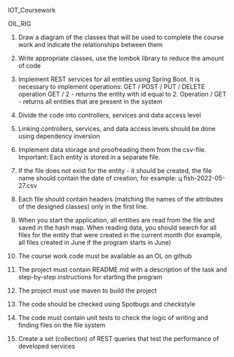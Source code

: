IOT_Coursework

OIL_RIG 

1. Draw a diagram of the classes that will be used to complete the course work and indicate the relationships between them

2. Write appropriate classes, use the lombok library to reduce the amount of code

2. Implement REST services for all entities using Spring Boot. It is necessary to implement operations: GET / POST / PUT / DELETE operation GET / 2 - returns the entity with id equal to 2. Operation / GET - returns all entities that are present in the system

3. Divide the code into controllers, services and data access level

4. Linking controllers, services, and data access levels should be done using dependency inversion

5. Implement data storage and proofreading them from the csv-file. Important: Each entity is stored in a separate file.

6. If the file does not exist for the entity - it should be created, the file name should contain the date of creation, for example: ц fish-2022-05-27.csv

7. Each file should contain headers (matching the names of the attributes of the designed classes) only in the first line.

8. When you start the application, all entities are read from the file and saved in the hash map. When reading data, you should search for all files for the entity that were created in the current month (for example, all files created in June if the program starts in June)

9. The course work code must be available as an OL on github

10. The project must contain README.md with a description of the task and step-by-step instructions for starting the program

11. The project must use maven to build the project

12. The code should be checked using Spotbugs and checkstyle

13. The code must contain unit tests to check the logic of writing and finding files on the file system

14. Create a set (collection) of REST queries that test the performance of developed services
